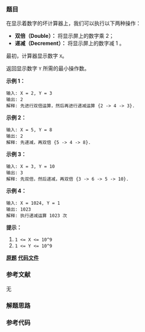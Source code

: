 ### 题目
在显示着数字的坏计算器上，我们可以执行以下两种操作：

  * **双倍（Double）：** 将显示屏上的数字乘 2；
  * **递减（Decrement）：** 将显示屏上的数字减 1 。

最初，计算器显示数字 `X`。

返回显示数字 `Y` 所需的最小操作数。



**示例 1：**

    
    
    输入: X = 2, Y = 3
    输出: 2
    解释: 先进行双倍运算，然后再进行递减运算 {2 -> 4 -> 3}.
    

**示例 2：**

    
    
    输入: X = 5, Y = 8
    输出: 2
    解释: 先递减，再双倍 {5 -> 4 -> 8}.
    

**示例 3：**

    
    
    输入: X = 3, Y = 10
    输出: 3
    解释: 先双倍，然后递减，再双倍 {3 -> 6 -> 5 -> 10}.
    

**示例 4：**

    
    
    输入: X = 1024, Y = 1
    输出: 1023
    解释: 执行递减运算 1023 次
    



**提示：**

  1. `1 <= X <= 10^9`
  2. `1 <= Y <= 10^9`

 **[原题](https://leetcode-cn.com/problems/broken-calculator/)**    **[代码文件]()**


### 参考文献
无

### 解题思路




### 参考代码

```go


```




